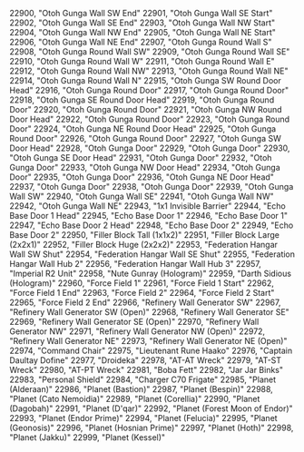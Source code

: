﻿22900, "Otoh Gunga Wall SW End"
22901, "Otoh Gunga Wall SE Start"
22902, "Otoh Gunga Wall SE End"
22903, "Otoh Gunga Wall NW Start"
22904, "Otoh Gunga Wall NW End"
22905, "Otoh Gunga Wall NE Start"
22906, "Otoh Gunga Wall NE End"
22907, "Otoh Gunga Round Wall S"
22908, "Otoh Gunga Round Wall SW"
22909, "Otoh Gunga Round Wall SE"
22910, "Otoh Gunga Round Wall W"
22911, "Otoh Gunga Round Wall E"
22912, "Otoh Gunga Round Wall NW"
22913, "Otoh Gunga Round Wall NE"
22914, "Otoh Gunga Round Wall N"
22915, "Otoh Gunga SW Round Door Head"
22916, "Otoh Gunga Round Door"
22917, "Otoh Gunga Round Door"
22918, "Otoh Gunga SE Round Door Head"
22919, "Otoh Gunga Round Door"
22920, "Otoh Gunga Round Door"
22921, "Otoh Gunga NW Round Door Head"
22922, "Otoh Gunga Round Door"
22923, "Otoh Gunga Round Door"
22924, "Otoh Gunga NE Round Door Head"
22925, "Otoh Gunga Round Door"
22926, "Otoh Gunga Round Door"
22927, "Otoh Gunga SW Door Head"
22928, "Otoh Gunga Door"
22929, "Otoh Gunga Door"
22930, "Otoh Gunga SE Door Head"
22931, "Otoh Gunga Door"
22932, "Otoh Gunga Door"
22933, "Otoh Gunga NW Door Head"
22934, "Otoh Gunga Door"
22935, "Otoh Gunga Door"
22936, "Otoh Gunga NE Door Head"
22937, "Otoh Gunga Door"
22938, "Otoh Gunga Door"
22939, "Otoh Gunga Wall SW"
22940, "Otoh Gunga Wall SE"
22941, "Otoh Gunga Wall NW"
22942, "Otoh Gunga Wall NE"
22943, "1x1 Invisible Barrier"
22944, "Echo Base Door 1 Head"
22945, "Echo Base Door 1"
22946, "Echo Base Door 1"
22947, "Echo Base Door 2 Head"
22948, "Echo Base Door 2"
22949, "Echo Base Door 2"
22950, "Filler Block Tall (1x1x2)"
22951, "Filler Block Large (2x2x1)"
22952, "Filler Block Huge (2x2x2)"
22953, "Federation Hangar Wall SW Shut"
22954, "Federation Hangar Wall SE Shut"
22955, "Federation Hangar Wall Hub 2"
22956, "Federation Hangar Wall Hub 3"
22957, "Imperial R2 Unit"
22958, "Nute Gunray (Hologram)"
22959, "Darth Sidious (Hologram)"
22960, "Force Field 1"
22961, "Force Field 1 Start"
22962, "Force Field 1 End"
22963, "Force Field 2"
22964, "Force Field 2 Start"
22965, "Force Field 2 End"
22966, "Refinery Wall Generator SW"
22967, "Refinery Wall Generator SW (Open)"
22968, "Refinery Wall Generator SE"
22969, "Refinery Wall Generator SE (Open)"
22970, "Refinery Wall Generator NW"
22971, "Refinery Wall Generator NW (Open)"
22972, "Refinery Wall Generator NE"
22973, "Refinery Wall Generator NE (Open)"
22974, "Command Chair"
22975, "Lieutenant Rune Haako"
22976, "Captain Daultay Dofine"
22977, "Droideka"
22978, "AT-AT Wreck"
22979, "AT-ST Wreck"
22980, "AT-PT Wreck"
22981, "Boba Fett"
22982, "Jar Jar Binks"
22983, "Personal Shield"
22984, "Charger C70 Frigate"
22985, "Planet (Alderaan)"
22986, "Planet (Bastion)"
22987, "Planet (Bespin)"
22988, "Planet (Cato Nemoidia)"
22989, "Planet (Corellia)"
22990, "Planet (Dagobah)"
22991, "Planet (D'qar)"
22992, "Planet (Forest Moon of Endor)"
22993, "Planet (Endor Prime)"
22994, "Planet (Felucia)"
22995, "Planet (Geonosis)"
22996, "Planet (Hosnian Prime)"
22997, "Planet (Hoth)"
22998, "Planet (Jakku)"
22999, "Planet (Kessel)"
